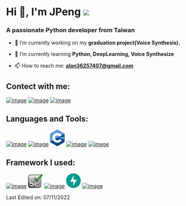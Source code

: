 # Hi 👋, I'm JPeng <img height="40" src="https://emoji.gg/assets/emoji/7333-parrotdance.gif">
### A passionate Python developer from Taiwan

- 🔭 I’m currently working on my **graduation project(Voice Synthesis).**

- 🌱 I’m currently learning **Python, DeepLearning, Voice Synthesize**

- 📫 How to reach me: **alan36257407@gmail.com**

## Contect with me:
[![image](https://img.icons8.com/fluency/48/000000/facebook-new.png)](https://www.facebook.com/profile.php?id=100001931029697)
[![image](https://img.icons8.com/color/48/000000/linkedin-circled--v1.png)](https://www.linkedin.com/in/jian-peng-liao-8351241b6/)
[![image](https://img.icons8.com/fluency/48/000000/gmail-new.png)](mailto:produtor.alan36257407@gmail.com)

## Languages and Tools:
[![image](https://img.icons8.com/fluency/48/000000/python.png)](https://www.python.org/)
[![image](https://img.icons8.com/color/48/000000/c-programming.png)](https://devdocs.io/c/)
[![drawing](icons/cpp_logo.png)](https://devdocs.io/cpp/)
[![image](https://img.icons8.com/fluency/48/000000/mysql-logo.png)](https://www.mysql.com/)
[![image](https://img.icons8.com/fluency/48/000000/javascript.png)](https://developer.mozilla.org/zh-TW/docs/Web/JavaScript)

## Framework I used:
[![image](https://img.icons8.com/fluency/48/000000/opencv.png)](https://opencv.org/)
[![drawing](icons/selenium.svg)](https://www.selenium.dev/)
[![image](https://img.icons8.com/fluency/48/000000/flask.png)](https://flask.palletsprojects.com/en/2.1.x/)
[![drawing](icons/fastapi.svg)](https://fastapi.tiangolo.com/)
[![image](https://img.icons8.com/color/48/000000/vue-js.png)](https://vuejs.org/)

<style>
    img[alt=drawing] { width: 40px; }
</style>
Last Edited on: 07/11/2022
